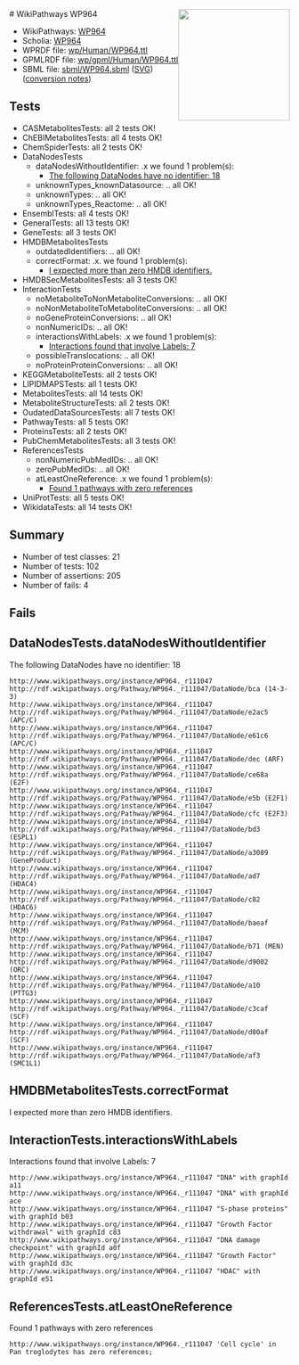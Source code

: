 <img style="float: right; width: 200px" src="../logo.png" />
# WikiPathways WP964

* WikiPathways: [WP964](https://identifiers.org/wikipathways:WP964)
* Scholia: [WP964](https://scholia.toolforge.org/wikipathways/WP964)
* WPRDF file: [wp/Human/WP964.ttl](../wp/Human/WP964.ttl)
* GPMLRDF file: [wp/gpml/Human/WP964.ttl](../wp/gpml/Human/WP964.ttl)
* SBML file: [sbml/WP964.sbml](../sbml/WP964.sbml) ([SVG](../sbml/WP964.svg)) ([conversion notes](../sbml/WP964.txt))

## Tests
* CASMetabolitesTests: all 2 tests OK!
* ChEBIMetabolitesTests: all 4 tests OK!
* ChemSpiderTests: all 2 tests OK!
* DataNodesTests
    * dataNodesWithoutIdentifier: .x we found 1 problem(s):
        * [The following DataNodes have no identifier: 18](#8792c498)
    * unknownTypes_knownDatasource: .. all OK!
    * unknownTypes: .. all OK!
    * unknownTypes_Reactome: .. all OK!
* EnsemblTests: all 4 tests OK!
* GeneralTests: all 13 tests OK!
* GeneTests: all 3 tests OK!
* HMDBMetabolitesTests
    * outdatedIdentifiers: .. all OK!
    * correctFormat: .x. we found 1 problem(s):
        * [I expected more than zero HMDB identifiers.](#ad154c1e)
* HMDBSecMetabolitesTests: all 3 tests OK!
* InteractionTests
    * noMetaboliteToNonMetaboliteConversions: .. all OK!
    * noNonMetaboliteToMetaboliteConversions: .. all OK!
    * noGeneProteinConversions: .. all OK!
    * nonNumericIDs: .. all OK!
    * interactionsWithLabels: .x we found 1 problem(s):
        * [Interactions found that involve Labels: 7](#630d267e)
    * possibleTranslocations: .. all OK!
    * noProteinProteinConversions: .. all OK!
* KEGGMetaboliteTests: all 2 tests OK!
* LIPIDMAPSTests: all 1 tests OK!
* MetabolitesTests: all 14 tests OK!
* MetaboliteStructureTests: all 2 tests OK!
* OudatedDataSourcesTests: all 7 tests OK!
* PathwayTests: all 5 tests OK!
* ProteinsTests: all 2 tests OK!
* PubChemMetabolitesTests: all 3 tests OK!
* ReferencesTests
    * nonNumericPubMedIDs: .. all OK!
    * zeroPubMedIDs: .. all OK!
    * atLeastOneReference: .x we found 1 problem(s):
        * [Found 1 pathways with zero references](#35eb778e)
* UniProtTests: all 5 tests OK!
* WikidataTests: all 14 tests OK!


## Summary

* Number of test classes: 21
* Number of tests: 102
* Number of assertions: 205
* Number of fails: 4

## Fails

<a name="8792c498" />

## DataNodesTests.dataNodesWithoutIdentifier

The following DataNodes have no identifier: 18
```
http://www.wikipathways.org/instance/WP964._r111047 http://rdf.wikipathways.org/Pathway/WP964._r111047/DataNode/bca (14-3-3)
http://www.wikipathways.org/instance/WP964._r111047 http://rdf.wikipathways.org/Pathway/WP964._r111047/DataNode/e2ac5 (APC/C)
http://www.wikipathways.org/instance/WP964._r111047 http://rdf.wikipathways.org/Pathway/WP964._r111047/DataNode/e61c6 (APC/C)
http://www.wikipathways.org/instance/WP964._r111047 http://rdf.wikipathways.org/Pathway/WP964._r111047/DataNode/dec (ARF)
http://www.wikipathways.org/instance/WP964._r111047 http://rdf.wikipathways.org/Pathway/WP964._r111047/DataNode/ce68a (E2F)
http://www.wikipathways.org/instance/WP964._r111047 http://rdf.wikipathways.org/Pathway/WP964._r111047/DataNode/e5b (E2F1)
http://www.wikipathways.org/instance/WP964._r111047 http://rdf.wikipathways.org/Pathway/WP964._r111047/DataNode/cfc (E2F3)
http://www.wikipathways.org/instance/WP964._r111047 http://rdf.wikipathways.org/Pathway/WP964._r111047/DataNode/bd3 (ESPL1)
http://www.wikipathways.org/instance/WP964._r111047 http://rdf.wikipathways.org/Pathway/WP964._r111047/DataNode/a3089 (GeneProduct)
http://www.wikipathways.org/instance/WP964._r111047 http://rdf.wikipathways.org/Pathway/WP964._r111047/DataNode/ad7 (HDAC4)
http://www.wikipathways.org/instance/WP964._r111047 http://rdf.wikipathways.org/Pathway/WP964._r111047/DataNode/c82 (HDAC6)
http://www.wikipathways.org/instance/WP964._r111047 http://rdf.wikipathways.org/Pathway/WP964._r111047/DataNode/baeaf (MCM)
http://www.wikipathways.org/instance/WP964._r111047 http://rdf.wikipathways.org/Pathway/WP964._r111047/DataNode/b71 (MEN)
http://www.wikipathways.org/instance/WP964._r111047 http://rdf.wikipathways.org/Pathway/WP964._r111047/DataNode/d9002 (ORC)
http://www.wikipathways.org/instance/WP964._r111047 http://rdf.wikipathways.org/Pathway/WP964._r111047/DataNode/a10 (PTTG3)
http://www.wikipathways.org/instance/WP964._r111047 http://rdf.wikipathways.org/Pathway/WP964._r111047/DataNode/c3caf (SCF)
http://www.wikipathways.org/instance/WP964._r111047 http://rdf.wikipathways.org/Pathway/WP964._r111047/DataNode/d80af (SCF)
http://www.wikipathways.org/instance/WP964._r111047 http://rdf.wikipathways.org/Pathway/WP964._r111047/DataNode/af3 (SMC1L1)
```

<a name="ad154c1e" />

## HMDBMetabolitesTests.correctFormat

I expected more than zero HMDB identifiers.
<a name="630d267e" />

## InteractionTests.interactionsWithLabels

Interactions found that involve Labels: 7
```
http://www.wikipathways.org/instance/WP964._r111047 "DNA" with graphId a11
http://www.wikipathways.org/instance/WP964._r111047 "DNA" with graphId ace
http://www.wikipathways.org/instance/WP964._r111047 "S-phase proteins" with graphId b03
http://www.wikipathways.org/instance/WP964._r111047 "Growth Factor 
withdrawal" with graphId c83
http://www.wikipathways.org/instance/WP964._r111047 "DNA damage checkpoint" with graphId a0f
http://www.wikipathways.org/instance/WP964._r111047 "Growth Factor" with graphId d3c
http://www.wikipathways.org/instance/WP964._r111047 "HDAC" with graphId e51
```

<a name="35eb778e" />

## ReferencesTests.atLeastOneReference

Found 1 pathways with zero references
```
http://www.wikipathways.org/instance/WP964._r111047 'Cell cycle' in Pan troglodytes has zero references; 
```

